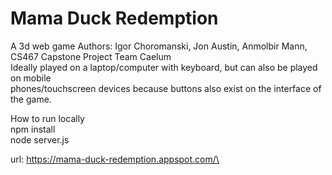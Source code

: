 # Mama Duck Redemption 
A 3d web game 
Authors: Igor Choromanski, Jon Austin, Anmolbir Mann, CS467 Capstone Project Team Caelum <br>
Ideally played on a laptop/computer with keyboard, but can also be played on mobile <br>
phones/touchscreen devices because buttons also exist on the interface of the game.<br>

How to run locally <br>
npm install <br>
node server.js <br>

url: https://mama-duck-redemption.appspot.com/\
